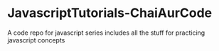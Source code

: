 # JavascriptTutorials-ChaiAurCode
A code repo for javascript series includes all the stuff for practicing javascript concepts
